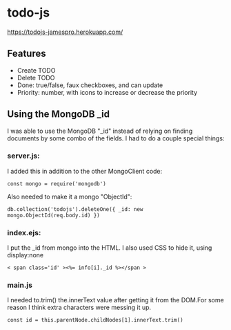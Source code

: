 # todo-js


https://todojs-jamespro.herokuapp.com/

## Features

* Create TODO
* Delete TODO
* Done: true/false, faux checkboxes, and can update
* Priority: number, with icons to increase or decrease the priority

## Using the MongoDB _id

I was able to use the MongoDB "_id" instead of relying on finding documents by some combo of the fields. I had to do a couple special things:

### server.js:

I added this in addition to the other MongoClient code:

`const mongo = require('mongodb')`

Also needed to make it a mongo "ObjectId":

`db.collection('todojs').deleteOne({ _id: new mongo.ObjectId(req.body.id) })`

### index.ejs:

I put the _id from mongo into the HTML. I also used CSS to hide it, using display:none

`< span class='id' ><%= info[i]._id %></span >`

### main.js

I needed to.trim() the.innerText value after getting it from the DOM.For some reason I think extra characters were messing it up.

`const id = this.parentNode.childNodes[1].innerText.trim()`

